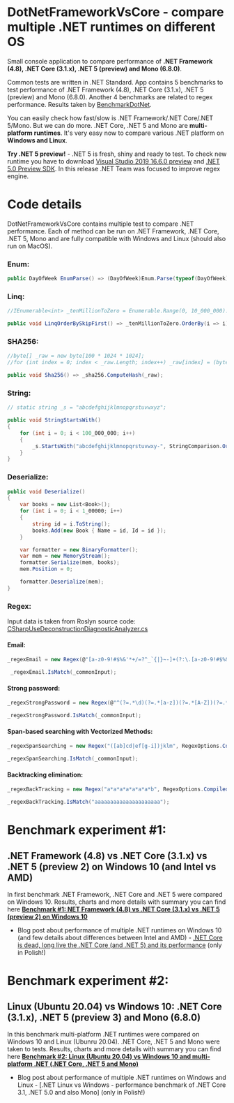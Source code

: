 # DotNetFrameworkVsCore - compare multiple .NET runtimes on different OS
Small console application to compare performance of **.NET Framework (4.8), .NET Core (3.1.x), .NET 5 (preview) and Mono (6.8.0)**.

Common tests are written in .NET Standard. App contains 5 benchmarks to test performance of .NET Framework (4.8), .NET Core (3.1.x), .NET 5 (preview) and Mono (6.8.0). Another 4 benchmarks are related to regex performance. Results taken by [BenchmarkDotNet](https://benchmarkdotnet.org/).

 You can easily  check how fast/slow is .NET Framework/.NET Core/.NET 5/Mono. But we can do more. .NET Core, .NET 5 and Mono are **multi-platform runtimes**. It's very easy now to compare various .NET platform on **Windows and Linux**.

**Try .NET 5 preview!** - .NET 5 is fresh, shiny and ready to test. To check new runtime you have to download [Visual Studio 2019 16.6.0 preview](https://visualstudio.microsoft.com/en/vs/preview/) and [.NET 5.0 Preview SDK](https://dotnet.microsoft.com/download/dotnet-core/5.0). In this release .NET Team was focused to improve regex engine.

# Code details

DotNetFrameworkVsCore contains multiple test to compare .NET performance. Each of method can be run on .NET Framework, .NET Core, .NET 5,  Mono and are fully compatible with Windows and Linux (should also run on MacOS).

### Enum:
```csharp
public DayOfWeek EnumParse() => (DayOfWeek)Enum.Parse(typeof(DayOfWeek), "Thursday");
```

### Linq:
```csharp
//IEnumerable<int> _tenMillionToZero = Enumerable.Range(0, 10_000_000).Reverse();

public void LinqOrderBySkipFirst() => _tenMillionToZero.OrderBy(i => i).Skip(4).First();
```

### SHA256:
```csharp
//byte[] _raw = new byte[100 * 1024 * 1024];
//for (int index = 0; index < _raw.Length; index++) _raw[index] = (byte)index;

public void Sha256() => _sha256.ComputeHash(_raw);
```

### String:
```csharp
// static string _s = "abcdefghijklmnopqrstuvwxyz";

public void StringStartsWith()
{
    for (int i = 0; i < 100_000_000; i++)
    {
        _s.StartsWith("abcdefghijklmnopqrstuvwxy-", StringComparison.Ordinal);
    }
}
```

### Deserialize:
```csharp
public void Deserialize()
{
    var books = new List<Book>();
    for (int i = 0; i < 1_00000; i++)
    {
        string id = i.ToString();
        books.Add(new Book { Name = id, Id = id });
    }

    var formatter = new BinaryFormatter();
    var mem = new MemoryStream();
    formatter.Serialize(mem, books);
    mem.Position = 0;

    formatter.Deserialize(mem);
}
```

### Regex:

Input data is taken from Roslyn source code: [CSharpUseDeconstructionDiagnosticAnalyzer.cs](https://github.com/dotnet/roslyn/blob/master/src/Analyzers/CSharp/Analyzers/UseDeconstruction/CSharpUseDeconstructionDiagnosticAnalyzer.cs)

#### Email:

```csharp
_regexEmail = new Regex(@"[a-z0-9!#$%&'*+/=?^_`{|}~-]+(?:\.[a-z0-9!#$%&'*+/=?^_`{|}~-]+)*@(?:[a-z0-9](?:[a-z0-9-]*[a-z0-9])?\.)+[a-z0-9](?:[a-z0-9-]*[a-z0-9])?", RegexOptions.Compiled);

 _regexEmail.IsMatch(_commonInput);
```

#### Strong password:

```csharp
_regexStrongPassword = new Regex(@"^(?=.*\d)(?=.*[a-z])(?=.*[A-Z])(?=.*[a-zA-Z]).{8,}$", RegexOptions.Compiled);

_regexStrongPassword.IsMatch(_commonInput);
```

#### Span-based searching with Vectorized Methods:

```csharp
_regexSpanSearching = new Regex("([ab]cd|ef[g-i])jklm", RegexOptions.Compiled);

_regexSpanSearching.IsMatch(_commonInput);
```

#### Backtracking elimination:

```csharp
_regexBackTracking = new Regex("a*a*a*a*a*a*a*b", RegexOptions.Compiled);;

_regexBackTracking.IsMatch("aaaaaaaaaaaaaaaaaaaaa");
```


# Benchmark experiment  #1: 
## .NET Framework (4.8) vs .NET Core (3.1.x) vs .NET 5 (preview 2) on Windows 10 (and Intel vs AMD)

In first benchmark .NET Framework, .NET Core and .NET 5 were compared on Windows 10. Results, charts and more details with summary you can find here **[Benchmark #1: NET Framework (4.8) vs .NET Core (3.1.x) vs .NET 5 (preview 2) on Windows 10](doc/Benchmark_Windows_ClassicCoreNet5.md)**

* Blog post about performance of multiple .NET runtimes on Windows 10 (and few details about differences between Intel and AMD) - [.NET Core is dead, long live the .NET Core (and .NET 5) and its performance](https://www.dobreprogramy.pl/djfoxer/Umarl-NET-Framework-niech-zyje-NET-Core-oraz-NET-i-jego-wydajnosc,105443.html) (only in Polish!)

# Benchmark experiment  #2: 
## Linux (Ubuntu 20.04) vs Windows 10: .NET Core (3.1.x), .NET 5 (preview 3) and Mono (6.8.0)

In this benchmark multi-platform .NET runtimes were compared on Windows 10 and Linux (Ubunru 20.04). .NET Core, .NET 5 and Mono were taken to tests. Results, charts and more details with summary you can find here **[Benchmark #2: Linux (Ubuntu 20.04) vs Windows 10 and multi-platform .NET (.NET Core, .NET 5 and Mono)](doc/Benchmark_WindowsLinux_CoreNet5Mono.md)**

* Blog post about performance of multiple .NET runtimes on Windows and Linux - [.NET Linux vs Windows - performance benchmark  of .NET Core 3.1, .NET 5.0 and also Mono] (only in Polish!)







